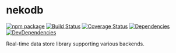 # nekodb

[![npm package](https://img.shields.io/npm/v/nekodb.svg?style=flat-square)](https://www.npmjs.org/package/nekodb)
[![Build Status](https://img.shields.io/travis/ukatama/nekodb/master.svg?style=flat-square)](https://travis-ci.org/ukatama/nekodb)
[![Coverage Status](https://img.shields.io/coveralls/ukatama/nekodb.svg?style=flat-square)](https://coveralls.io/github/ukatama/nekodb)
[![Dependencies](https://img.shields.io/david/ukatama/nekodb.svg?style=flat-square)](https://david-dm.org/ukatama/nekodb)
[![DevDependencies](https://img.shields.io/david/dev/ukatama/nekodb.svg?style=flat-square)](https://david-dm.org/ukatama/nekodb?type=dev)

Real-time data store library supporting various backends.
